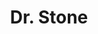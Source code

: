 ---
layout: lecteur.njk
tags : stone

title : Dr. Stone
episode : 023
saison : 1
iframe : https://dood.to/e/jorofi0l615a

cc :  VostFr
---